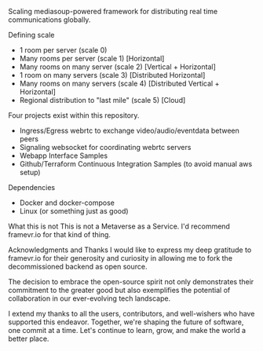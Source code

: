 Scaling mediasoup-powered framework for distributing real time communications globally.

Defining scale
 - 1 room per server (scale 0)
 - Many rooms per server (scale 1) [Horizontal]
 - Many rooms on many server (scale 2) [Vertical + Horizontal]
 - 1 room on many servers (scale 3) [Distributed Horizontal]
 - Many rooms on many servers (scale 4) [Distributed Vertical + Horizontal]
 - Regional distribution to "last mile" (scale 5) [Cloud]

Four projects exist within this repository.
 - Ingress/Egress webrtc to exchange video/audio/eventdata between peers
 - Signaling websocket for coordinating webrtc servers
 - Webapp Interface Samples
 - Github/Terraform Continuous Integration Samples (to avoid manual aws setup)

Dependencies
 - Docker and docker-compose
 - Linux (or something just as good)

What this is not
This is not a Metaverse as a Service. I'd recommend framevr.io for that kind of thing.

Acknowledgments and Thanks
I would like to express my deep gratitude to framevr.io for their generosity and curiosity
in allowing me to fork the decommissioned backend as open source.

The decision to embrace the open-source spirit not only demonstrates
their commitment to the greater good but also exemplifies the potential of
collaboration in our ever-evolving tech landscape.

I extend my thanks to all the users, contributors, and well-wishers who have supported
this endeavor. Together, we're shaping the future of software, one commit at a time.
Let's continue to learn, grow, and make the world a better place.
